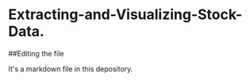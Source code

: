 # Extracting-and-Visualizing-Stock-Data.

##Editing the file

It's a markdown file in this depository.
